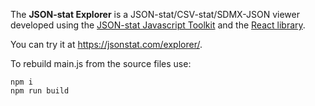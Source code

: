The **JSON-stat Explorer** is a JSON-stat/CSV-stat/SDMX-JSON viewer developed using the [JSON-stat Javascript Toolkit](https://www.npmjs.com/package/jsonstat-toolkit) and the [React library](https://reactjs.org).

You can try it at https://jsonstat.com/explorer/.

To rebuild main.js from the source files use:

```
npm i
npm run build
```
